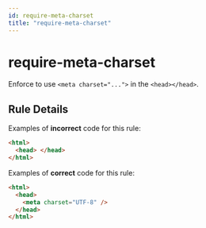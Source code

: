 ```yaml
---
id: require-meta-charset
title: "require-meta-charset"
---
```


# require-meta-charset

Enforce to use `<meta charset="...">` in the `<head></head>`.

## Rule Details

Examples of **incorrect** code for this rule:

```html
<html>
  <head> </head>
</html>
```

Examples of **correct** code for this rule:

```html
<html>
  <head>
    <meta charset="UTF-8" />
  </head>
</html>
```
